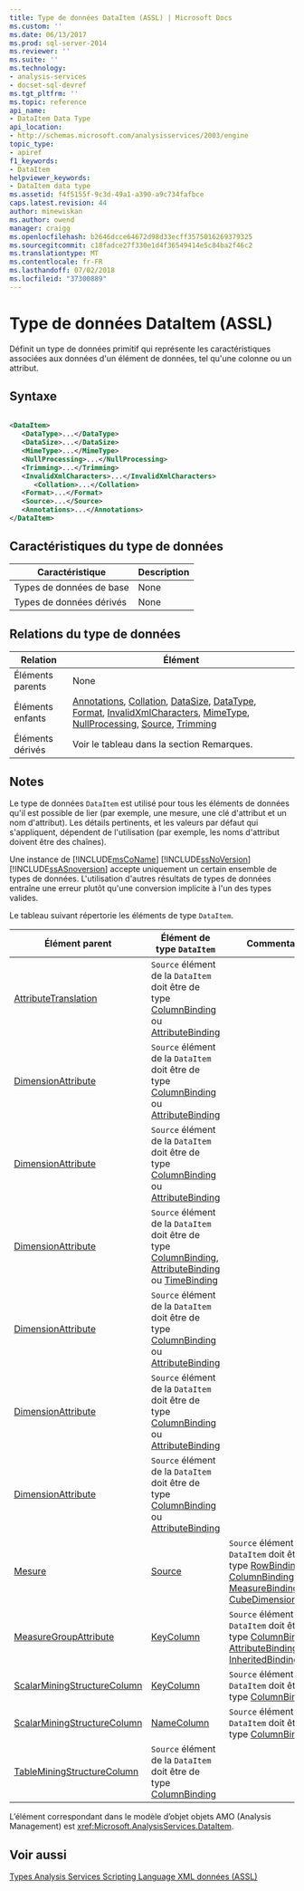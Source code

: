 ```yaml
---
title: Type de données DataItem (ASSL) | Microsoft Docs
ms.custom: ''
ms.date: 06/13/2017
ms.prod: sql-server-2014
ms.reviewer: ''
ms.suite: ''
ms.technology:
- analysis-services
- docset-sql-devref
ms.tgt_pltfrm: ''
ms.topic: reference
api_name:
- DataItem Data Type
api_location:
- http://schemas.microsoft.com/analysisservices/2003/engine
topic_type:
- apiref
f1_keywords:
- DataItem
helpviewer_keywords:
- DataItem data type
ms.assetid: f4f5155f-9c3d-49a1-a390-a9c734fafbce
caps.latest.revision: 44
author: minewiskan
ms.author: owend
manager: craigg
ms.openlocfilehash: b2646dcce64672d98d33ecff3575016269379325
ms.sourcegitcommit: c18fadce27f330e1d4f36549414e5c84ba2f46c2
ms.translationtype: MT
ms.contentlocale: fr-FR
ms.lasthandoff: 07/02/2018
ms.locfileid: "37300889"
---
```

# <a name="dataitem-data-type-assl"></a>Type de données DataItem (ASSL)
  Définit un type de données primitif qui représente les caractéristiques associées aux données d'un élément de données, tel qu'une colonne ou un attribut.  
  
## <a name="syntax"></a>Syntaxe  
  
```xml  
  
<DataItem>  
   <DataType>...</DataType>  
   <DataSize>...</DataSize>  
   <MimeType>...</MimeType>  
   <NullProcessing>...</NullProcessing>  
   <Trimming>...</Trimming>  
   <InvalidXmlCharacters>...</InvalidXmlCharacters>  
      <Collation>...</Collation>  
   <Format>...</Format>  
   <Source>...</Source>  
   <Annotations>...</Annotations>  
</DataItem>  
```  
  
## <a name="data-type-characteristics"></a>Caractéristiques du type de données  
  
|Caractéristique|Description|  
|--------------------|-----------------|  
|Types de données de base|None|  
|Types de données dérivés|None|  
  
## <a name="data-type-relationships"></a>Relations du type de données  
  
|Relation|Élément|  
|------------------|-------------|  
|Éléments parents|None|  
|Éléments enfants|[Annotations](../collections/annotations-element-assl.md), [Collation](../properties/collation-element-assl.md), [DataSize](../properties/datasize-element-assl.md), [DataType](../properties/datatype-element-assl.md), [Format](../properties/format-element-assl.md), [InvalidXmlCharacters](../properties/invalidxmlcharacters-element-assl.md), [MimeType](../properties/mimetype-element-assl.md), [NullProcessing](../properties/nullprocessing-element-assl.md), [Source](../properties/source-element-binding-assl.md), [Trimming](../properties/trimming-element-assl.md)|  
|Éléments dérivés|Voir le tableau dans la section Remarques.|  
  
## <a name="remarks"></a>Notes  
 Le type de données `DataItem` est utilisé pour tous les éléments de données qu'il est possible de lier (par exemple, une mesure, une clé d'attribut et un nom d'attribut). Les détails pertinents, et les valeurs par défaut qui s'appliquent, dépendent de l'utilisation (par exemple, les noms d'attribut doivent être des chaînes).  
  
 Une instance de [!INCLUDE[msCoName](../../../includes/msconame-md.md)] [!INCLUDE[ssNoVersion](../../../includes/ssnoversion-md.md)] [!INCLUDE[ssASnoversion](../../../includes/ssasnoversion-md.md)] accepte uniquement un certain ensemble de types de données. L'utilisation d'autres résultats de types de données entraîne une erreur plutôt qu'une conversion implicite à l'un des types valides.  
  
 Le tableau suivant répertorie les éléments de type `DataItem`.  
  
|Élément parent|Élément de type `DataItem`|Commentaires|  
|--------------------|----------------------------------|--------------|  
|[AttributeTranslation](../objects/column-element-assl.md)|`Source` élément de la `DataItem` doit être de type [ColumnBinding](binding-data-type-assl.md) ou [AttributeBinding](attributebinding-data-type-assl.md)|  
|[DimensionAttribute](../objects/customrollupcolumn-element-assl.md)|`Source` élément de la `DataItem` doit être de type [ColumnBinding](binding-data-type-assl.md) ou [AttributeBinding](attributebinding-data-type-assl.md)|  
|[DimensionAttribute](../objects/customrolluppropertiescolumn-element-assl.md)|`Source` élément de la `DataItem` doit être de type [ColumnBinding](binding-data-type-assl.md) ou [AttributeBinding](attributebinding-data-type-assl.md)|  
|[DimensionAttribute](../objects/keycolumn-element-assl.md)|`Source` élément de la `DataItem` doit être de type [ColumnBinding](binding-data-type-assl.md), [AttributeBinding](attributebinding-data-type-assl.md) ou [TimeBinding](timebinding-data-type-assl.md)|  
|[DimensionAttribute](../objects/namecolumn-element-assl.md)|`Source` élément de la `DataItem` doit être de type [ColumnBinding](binding-data-type-assl.md) ou [AttributeBinding](attributebinding-data-type-assl.md)|  
|[DimensionAttribute](../objects/skippedlevelscolumn-element-assl.md)|`Source` élément de la `DataItem` doit être de type [ColumnBinding](binding-data-type-assl.md) ou [AttributeBinding](attributebinding-data-type-assl.md)|  
|[DimensionAttribute](../objects/unaryoperatorcolumn-element-assl.md)|`Source` élément de la `DataItem` doit être de type [ColumnBinding](binding-data-type-assl.md) ou [AttributeBinding](attributebinding-data-type-assl.md)|  
|[Mesure](../objects/measure-element-assl.md)|[Source](../properties/source-element-binding-assl.md)|`Source` élément de la `DataItem` doit être de type [RowBinding](rowbinding-data-type-assl.md), [ColumnBinding](binding-data-type-assl.md), [MeasureBinding](measurebinding-data-type-assl.md), ou [CubeDimensionBinding](dimensionbinding-data-type-assl.md)|  
|[MeasureGroupAttribute](measuregroupattribute-data-type-assl.md)|[KeyColumn](../objects/keycolumn-element-assl.md)|`Source` élément de la `DataItem` doit être de type [ColumnBinding](binding-data-type-assl.md), [AttributeBinding](attributebinding-data-type-assl.md) ou [InheritedBinding](inheritedbinding-data-type-assl.md)|  
|[ScalarMiningStructureColumn](miningstructurecolumn-data-type-assl.md)|[KeyColumn](../objects/keycolumn-element-assl.md)|`Source` élément de la `DataItem` doit être de type [ColumnBinding](binding-data-type-assl.md)|  
|[ScalarMiningStructureColumn](miningstructurecolumn-data-type-assl.md)|[NameColumn](../objects/namecolumn-element-assl.md)|`Source` élément de la `DataItem` doit être de type [ColumnBinding](binding-data-type-assl.md)|  
|[TableMiningStructureColumn](../objects/foreignkeycolumn-element-assl.md)|`Source` élément de la `DataItem` doit être de type [ColumnBinding](binding-data-type-assl.md)|  
  
 L’élément correspondant dans le modèle d’objet objets AMO (Analysis Management) est <xref:Microsoft.AnalysisServices.DataItem>.  
  
## <a name="see-also"></a>Voir aussi  
 [Types Analysis Services Scripting Language XML données &#40;ASSL&#41;](analysis-services-scripting-language-xml-data-types-assl.md)  
  
  

